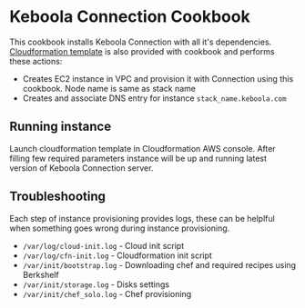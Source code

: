 Keboola Connection Cookbook
==============

This cookbook installs Keboola Connection with all it's dependencies.
[Cloudformation template](cloudformation-template.json) is also provided with cookbook and performs these actions:
 * Creates EC2 instance in VPC and provision it with Connection using this cookbook. Node name is same as stack name
 * Creates and associate DNS entry for instance `stack_name.keboola.com`

Running instance
----------------
Launch cloudformation template in Cloudformation AWS console. After filling few required parameters instance will be up and running latest version of Keboola Connection server.


Troubleshooting
---------------
Each step of instance provisioning provides logs, these can be helplful when something goes wrong during instance provisioning.

 * `/var/log/cloud-init.log` - Cloud init script
 * `/var/log/cfn-init.log` - Cloudformation init script
 * `/var/init/bootstrap.log` - Downloading chef and required recipes using Berkshelf
 * `/var/init/storage.log` - Disks settings
 * `/var/init/chef_solo.log` - Chef provisioning

